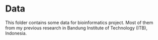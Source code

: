 # Data
This folder contains some data for bioinformatics project. Most of them from my previous research in Bandung Institute of Technology (ITB), Indonesia.
